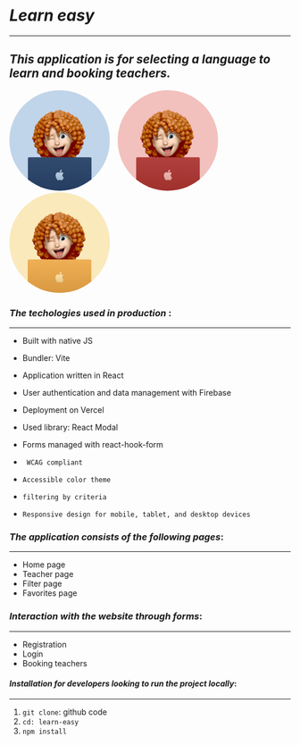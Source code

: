 # _Learn easy_

---

## **_This application is for selecting a language to learn and booking teachers._**

<p > <img src="./src/assets/image/blue-theme.jpg" alt="Image 1" width="180" height="180" style="border-radius: 50%; display: inline-block; margin-right: 10px;"> 
 <img src="./src/assets/image/red-theme.jpg" alt="Image 1" width="180" height="180" style="border-radius: 50%; display: inline-block; margin-right: 10px;"> <img src="./src/assets/image/yellow-theme.jpg" alt="Image 2" width="180" height="180" style="border-radius: 50%; display: inline-block;"> </p>

### _The techologies used in production_ :

---

- Built with native JS
- Bundler: Vite
- Application written in React
- User authentication and data management with Firebase
- Deployment on Vercel
- Used library: React Modal
- Forms managed with react-hook-form

- ` WCAG compliant`
- `Accessible color theme`
- `filtering by criteria`
- `Responsive design for mobile, tablet, and desktop devices`

### _The application consists of the following pages_:

---

- Home page
- Teacher page
- Filter page
- Favorites page

### _Interaction with the website through forms_:

---

- Registration
- Login
- Booking teachers

#### _Installation for developers looking to run the project locally_:

---

1. `git clone`: github code
2. `cd: learn-easy`
3. `npm install`
